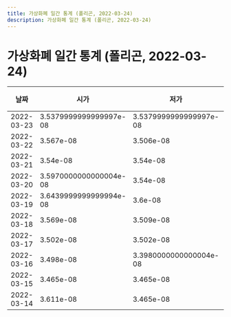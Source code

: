 ```yaml
---
title: 가상화폐 일간 통계 (폴리곤, 2022-03-24)
description: 가상화폐 일간 통계 (폴리곤, 2022-03-24)
---
```



가상화폐 일간 통계 (폴리곤, 2022-03-24)
===

|날짜|시가|저가|고가|종가|비고|
|--|--|--|--|--|--|
|2022-03-23|3.5379999999999997e-08|3.5379999999999997e-08|3.651e-08|3.651e-08|    |
|2022-03-22|3.567e-08|3.506e-08|3.567e-08|3.5139999999999996e-08|    |
|2022-03-21|3.54e-08|3.54e-08|3.617e-08|3.567e-08|    |
|2022-03-20|3.5970000000000004e-08|3.54e-08|3.5970000000000004e-08|3.54e-08|    |
|2022-03-19|3.6439999999999994e-08|3.6e-08|3.665e-08|3.613e-08|    |
|2022-03-18|3.569e-08|3.509e-08|3.569e-08|3.512e-08|    |
|2022-03-17|3.502e-08|3.502e-08|3.584e-08|3.569e-08|    |
|2022-03-16|3.498e-08|3.3980000000000004e-08|3.498e-08|3.494e-08|    |
|2022-03-15|3.465e-08|3.465e-08|3.533e-08|3.505e-08|    |
|2022-03-14|3.611e-08|3.465e-08|3.611e-08|3.465e-08|    |
